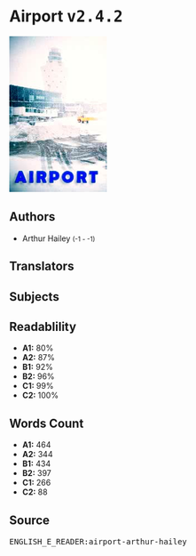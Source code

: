 # Airport <kbd>v2.4.2</kbd>

![](./cover.medium.jpg "")

## Authors


 - Arthur Hailey <small>(-1 - -1)</small>

## Translators



## Subjects



## Readablility


 - **A1:** 80%
 - **A2:** 87%
 - **B1:** 92%
 - **B2:** 96%
 - **C1:** 99%
 - **C2:** 100%

## Words Count


 - **A1:** 464
 - **A2:** 344
 - **B1:** 434
 - **B2:** 397
 - **C1:** 266
 - **C2:** 88

## Source


<kbd>ENGLISH_E_READER:airport-arthur-hailey</kbd>
